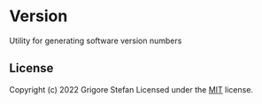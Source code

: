 # Version

Utility for generating software version numbers

## License

Copyright (c) 2022 Grigore Stefan
Licensed under the [MIT](LICENSE) license.

